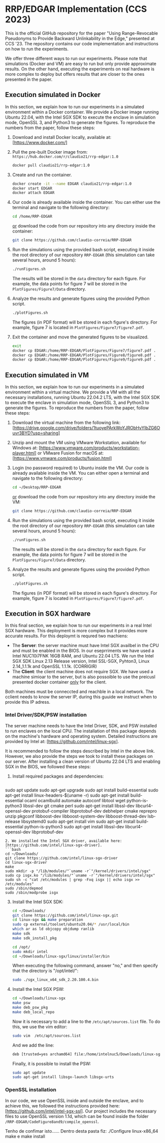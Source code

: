
# RRP/EDGAR Implementation (CCS 2023)

This is the official GitHub repository for the paper "Using Range-Revocable Pseudonyms to Provide Backward Unlinkability in the Edge," presented at CCS '23. The repository contains our code implementation and instructions on how to run the experiments. 

We offer three different ways to run our experiments. Please note that simulations (Docker and VM) are easy to run but only provide approximate results. On the other hand, executing the experiments on real hardware is more complex to deploy but offers results that are closer to the ones presented in the paper.

## Execution simulated in Docker

In this section, we explain how to run our experiments in a simulated environment within a Docker container. We provide a Docker image running Ubuntu 22.04, with the Intel SGX SDK to execute the enclave in simulation mode, OpenSSL 3, and Python3 to generate the figures. To reproduce the numbers from the paper, follow these steps:

1. Download and install Docker locally, available at:
   [https://www.docker.com/]

2. Pull the pre-built Docker image from: `https://hub.docker.com/r/claudio21/rrp-edgar:1.0`
   ```bash
   docker pull claudio21/rrp-edgar:1.0
   ```

3. Create and run the container.
   ```bash
   docker create -it --name EDGAR claudio21/rrp-edgar:1.0
   docker start EDGAR
   docker attach EDGAR 
   ```

4. Our code is already available inside the container. You can either use the terminal and navigate to the following directory:
   ```bash
   cd /home/RRP-EDGAR
   ```
   <ins>or</ins> download the code from our repository into any directory inside the container:
   ```bash
   git clone https://github.com/claudio-correia/RRP-EDGAR
   ```

5. Run the simulations using the provided bash script, executing it inside the root directory of our repository `RRP-EDGAR` (this simulation can take several hours, around 5 hours):
   ```bash
   ./runFigures.sh 
   ```
   The results will be stored in the `data` directory for each figure. For example, the data points for figure 7 will be stored in the `PlotFigures/Figure7/Data` directory.

6. Analyze the results and generate figures using the provided Python script.
   ```bash
   ./plotFigures.sh 
   ```
   The figures (in PDF format) will be stored in each figure's directory. For example, figure 7 is located in `PlotFigures/Figure7/figure7.pdf`.

7. Exit the container and move the generated figures to be visualized.
   ```bash
   exit
   docker cp EDGAR:/home/RRP-EDGAR/PlotFigures/Figure7/figure7.pdf .
   docker cp EDGAR:/home/RRP-EDGAR/PlotFigures/Figure8/figure8.pdf .
   docker cp EDGAR:/home/RRP-EDGAR/PlotFigures/Figure9/figure9.pdf .
   ```

## Execution simulated in VM

In this section, we explain how to run our experiments in a simulated environment within a virtual machine. We provide a VM with all the necessary installations, running Ubuntu 22.04.2 LTS, with the Intel SGX SDK to execute the enclave in simulation mode, OpenSSL 3, and Python3 to generate the figures. To reproduce the numbers from the paper, follow these steps:

1. Download the virtual machine from the following link:
   [https://drive.google.com/drive/folders/1tuoyePArkWoYJRObHvYIbZG6Ouvr3BYD?usp=sharing]

2. Unzip and mount the VM using VMware Workstation, available for Windows at:
   [https://www.vmware.com/products/workstation-player.html]
   or VMware Fusion for macOS at:
   [https://www.vmware.com/products/fusion.html]

3. Login (no password required) to Ubuntu inside the VM. Our code is already available inside the VM. You can either open a terminal and navigate to the following directory:
   ```bash
   cd ~/Desktop/RRP-EDGAR
   ```
   <ins>or</ins> download the code from our repository into any directory inside the VM:
   ```bash
   git clone https://github.com/claudio-correia/RRP-EDGAR
   ```

4. Run the simulations using the provided bash script, executing it inside the root directory of our repository `RRP-EDGAR` (this simulation can take several hours, around 5 hours):
   ```bash
   ./runFigures.sh 
   ```
   The results will be stored in the `data` directory for each figure. For example, the data points for figure 7 will be stored in the `PlotFigures/Figure7/Data` directory.

5. Analyze the results and generate figures using the provided Python script.
   ```bash
   ./plotFigures.sh 
   ```
   The figures (in PDF format) will be stored in each figure's directory. For example, figure 7 is located in `PlotFigures/Figure7/figure7.pdf`.

## Execution in SGX hardware
In this final section, we explain how to run our experiments in a real Intel SGX hardware. This deployment is more complex but it provides more accurate results. For this deploymt is requred two machiens: 

- The **Server**:  the server machine must have Intel SGX availbel in the CPU and must be enabled in the BIOS. In our eseprriments we have used a Intel NUC10i7FNK 16GB RAM, and Ubuntu 22.04 LTS. We run the Intel SGX SDK Linux 2.13 Release version, Intel SSL-SGX, Pyhton3, Linux 2.14_1.1.1k and OpenSSL 1.1.1k. (CORRIGIR) 
- The **Client**:  the client machine does not require SGX. We have used a machine simioar to the server, but is also possoible to use the preicusl presented docker container <ins>only</ins>  for the client.


Both machines must be conneccted and reachble in a local network. The cclient needs to know the server IP, during this guuide we instruct when to provide this IP adress. 

### Intel Driver/SDK/PSW installation

The server machine needs to have the Intel Driver, SDK, and PSW installed to run enclaves on the local CPU. The installation of this package depends on the machine's hardware and operating system. Detailed instructions are provided by Intel at: [https://github.com/intel/linux-sgx].

It is recommended to follow the steps described by Intel in the above link. However, we also provide the steps we took to install these packages on our server. After installing a clean version of Ubuntu 22.04 LTS and enabling SGX in the BIOS, we followed these steps:

1.  Install required packages and dependencies:
      ```bash
   sudo apt update
   sudo apt-get upgrade
   sudo apt install build-essential
   sudo apt-get install linux-headers-$(uname -r)
   sudo apt-get install build-essential ocaml ocamlbuild automake autoconf libtool wget python-is-python3 libssl-dev git cmake perl
   sudo apt-get install libssl-dev libcurl4-openssl-dev protobuf-compiler libprotobuf-dev debhelper cmake reprepro unzip pkgconf libboost-dev libboost-system-dev libboost-thread-dev lsb-release libsystemd0
   sudo apt-get install vim
   sudo apt-get install build-essential python-is-python3
   sudo apt-get install libssl-dev libcurl4-openssl-dev libprotobuf-dev 
   ```
2. We installed the Intel SGX driver, available here: [https://github.com/intel/linux-sgx-driver].
   ```bash
   cd ~/Downloads/
   git clone https://github.com/intel/linux-sgx-driver
   cd linux-sgx-driver
   make
   sudo mkdir -p "/lib/modules/"`uname -r`"/kernel/drivers/intel/sgx"    
   sudo cp isgx.ko "/lib/modules/"`uname -r`"/kernel/drivers/intel/sgx"    
   sudo sh -c "cat /etc/modules | grep -Fxq isgx || echo isgx >> /etc/modules"    
   sudo /sbin/depmod
   sudo /sbin/modprobe isgx
   ```
3. Install the Intel SGX SDK:
   ```bash
   cd ~/Downloads/
   git clone https://github.com/intel/linux-sgx.git
   cd linux-sgx && make preparation
   sudo cp external/toolset/ubuntu20.04/* /usr/local/bin
   which ar as ld objcopy objdump ranlib 
   make sdk
   make sdk_install_pkg

   cd /opt/
   sudo mkdir intel
   cd ~/Downloads/linux-sgx/linux/installer/bin       
   ```
   When executing the following command, answer "no," and then specify that the directory is "/opt/intel/":
   ```bash
   sudo ./sgx_linux_x64_sdk_2.20.100.4.bin
   ```

4. Install the Intel SGX PSW:
   ```bash
   cd ~/Downloads/linux-sgx
   make psw
   make deb_psw_pkg
   make deb_local_repo
   ```
   Now it is necessary to add a line to the `/etc/apt/sources.list` file. To do this, we use the vim editor:
   ```bash
   sudo vim  /etc/apt/sources.list
   ```

   And we add the line:
   ```bash
   deb [trusted=yes archamd64] file:/home/intelnuc5/Downloads/linux-sgx/linux/installer/deb/sgx_debian_local_repo jammy main
   ```
   Finally, it is possible to install the PSW:
   
   ```bash
   sudo apt update
   sudo apt-get install libsgx-launch libsgx-urts
   ```

### OpenSSL installation
In our code, we use OpenSSL inside and outside the enclave, and to achieve this, we followed the instructions provided here: [https://github.com/intel/intel-sgx-ssl]. Our project includes the necessary files to use OpenSSL version 1.1d, which can be found inside the folder `/RRP-EDGAR/CodeFigure8and9/compile_openssl`.

Tenho de confimar isto......
Dentro desta pasta fiz:
./Configure linux-x86_64
 make e make install









